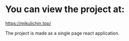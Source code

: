 # You can view the project at:

https://mikulichin.top/

The project is made as a single page react application.
